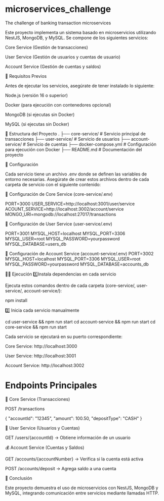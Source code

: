 # microservices_challenge
The challenge of banking transaction microservices

Este proyecto implementa un sistema basado en microservicios utilizando NestJS, MongoDB, y MySQL. Se compone de los siguientes servicios:

Core Service (Gestión de transacciones)

User Service (Gestión de usuarios y cuentas de usuario)

Account Service (Gestión de cuentas y saldos)

🚀 Requisitos Previos

Antes de ejecutar los servicios, asegúrate de tener instalado lo siguiente:

Node.js (versión 16 o superior)

Docker (para ejecución con contenedores opcional)

MongoDB (si ejecutas sin Docker)

MySQL (si ejecutas sin Docker)

📂 Estructura del Proyecto
.
├── core-service/      # Servicio principal de transacciones
├── user-service/      # Servicio de usuarios
├── account-service/   # Servicio de cuentas
├── docker-compose.yml # Configuración para ejecución con Docker
├── README.md          # Documentación del proyecto

🔧 Configuración

Cada servicio tiene un archivo .env donde se definen las variables de entorno necesarias. Asegúrate de crear estos archivos dentro de cada carpeta de servicio con el siguiente contenido:

📌 Configuración de Core Service (core-service/.env)

PORT=3000
USER_SERVICE=http://localhost:3001/user/service
ACOUNT_SERVICE=http://localhost:3002/account/service
MONGO_URI=mongodb://localhost:27017/transactions

📌 Configuración de User Service (user-service/.env)

PORT=3001
MYSQL_HOST=localhost
MYSQL_PORT=3306
MYSQL_USER=root
MYSQL_PASSWORD=yourpassword
MYSQL_DATABASE=users_db

📌 Configuración de Account Service (account-service/.env)
PORT=3002
MYSQL_HOST=localhost
MYSQL_PORT=3306
MYSQL_USER=root
MYSQL_PASSWORD=yourpassword
MYSQL_DATABASE=accounts_db

🏃‍♂️ Ejecución
1️⃣Instala dependencias en cada servicio

Ejecuta estos comandos dentro de cada carpeta (core-service/, user-service/, account-service/):

npm install


2️⃣ Inicia cada servicio manualmente

cd user-service && npm run start
cd account-service && npm run start
cd core-service && npm run start

Cada servicio se ejecutará en su puerto correspondiente:

Core Service: http://localhost:3000

User Service: http://localhost:3001

Account Service: http://localhost:3002

# Endpoints Principales

🏦 Core Service (Transacciones)

POST /transactions

{
  "accountId": "12345",
  "amount": 100.50,
  "depositType": "CASH"
}

👤 User Service (Usuarios y Cuentas)

GET /users/{accountId} → Obtiene información de un usuario

💰 Account Service (Cuentas y Saldos)

GET /accounts/{accountNumber} → Verifica si la cuenta está activa

POST /accounts/deposit → Agrega saldo a una cuenta


📢 Conclusión

Este proyecto demuestra el uso de microservicios con NestJS, MongoDB y MySQL, integrando comunicación entre servicios mediante llamadas HTTP.

